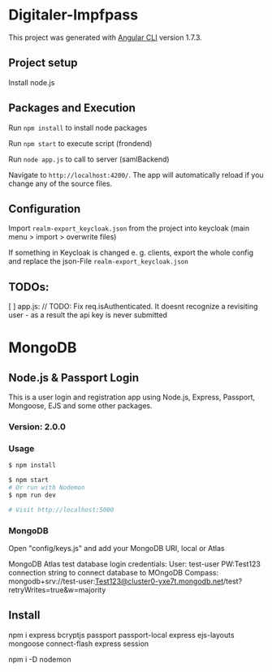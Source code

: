 # Digitaler-Impfpass

This project was generated with [Angular CLI](https://github.com/angular/angular-cli) version 1.7.3.

## Project setup

Install node.js 

## Packages and Execution

Run `npm install` to install node packages

Run `npm start` to execute script (frondend)

Run `node app.js` to call to server (samlBackend)

Navigate to `http://localhost:4200/`. The app will automatically reload if you change any of the source files.


## Configuration 

Import `realm-export_keycloak.json` from the project into keycloak (main menu > import > overwrite files)

If something in Keycloak is changed e. g. clients, export the whole config and replace the json-File `realm-export_keycloak.json`


## TODOs: 

[ ] app.js: 		// TODO: Fix req.isAuthenticated. It doesnt recognize a revisiting user - as a result the api key is never submitted 

# MongoDB

## Node.js & Passport Login

This is a user login and registration app using Node.js, Express, Passport, Mongoose, EJS and some other packages.

### Version: 2.0.0

### Usage

```sh
$ npm install
```

```sh
$ npm start
# Or run with Nodemon
$ npm run dev

# Visit http://localhost:5000
```

### MongoDB

Open "config/keys.js" and add your MongoDB URI, local or Atlas

MongoDB Atlas test database login credentials: User: test-user PW:Test123
connection string to connect database to MOngoDB Compass:
mongodb+srv://test-user:Test123@cluster0-yxe7t.mongodb.net/test?retryWrites=true&w=majority

## Install
npm i express bcryptjs passport passport-local express ejs-layouts mongoose connect-flash express session

npm i -D nodemon